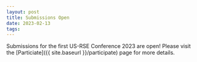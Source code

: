 ```yaml
---
layout: post
title: Submissions Open
date: 2023-02-13
tags:
---
```


Submissions for the first US-RSE Conference 2023 are open! Please visit
the [Particiate]({{ site.baseurl }}/participate) page for more details.